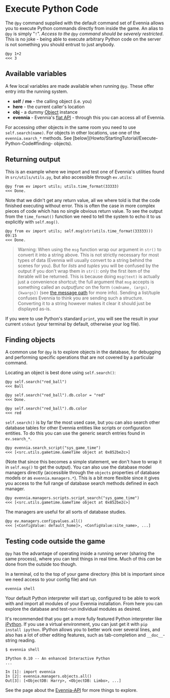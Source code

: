 # Execute Python Code


The `@py` command supplied with the default command set of Evennia allows you to execute Python
commands directly from inside the game.  An alias to `@py` is simply "`!`". *Access to the `@py`
command should be severely restricted*. This is no joke - being able to execute arbitrary Python
code on the server is not something you should entrust to just anybody.

    @py 1+2 
    <<< 3

## Available variables 

A few local variables are made available when running `@py`. These offer entry into the running
system.

- **self** / **me** - the calling object (i.e. you)
- **here** - the current caller's location
- **obj** - a dummy [Object](Component/Objects) instance
- **evennia** - Evennia's [flat API](Coding/Evennia-API) - through this you can access all of Evennia.

For accessing other objects in the same room you need to use `self.search(name)`. For objects in
other locations, use one of the `evennia.search_*` methods. See [below](Howto/StartingTutorial/Execute-Python-Code#finding-
objects).

## Returning output

This is an example where we import and test one of Evennia's utilities found in
`src/utils/utils.py`, but also accessible through `ev.utils`:

    @py from ev import utils; utils.time_format(33333)
    <<< Done.

Note that we didn't get any return value, all we where told is that the code finished executing
without error. This is often the case in more complex pieces of code which has no single obvious
return value.  To see the output from the `time_format()` function we need to tell the system to
echo it to us explicitly with `self.msg()`.

    @py from ev import utils; self.msg(str(utils.time_format(33333)))
    09:15
    <<< Done.

> Warning: When using the `msg` function wrap our argument in `str()` to convert it into a string
above. This is not strictly necessary for most types of data (Evennia will usually convert to a
string behind the scenes for you). But for *lists* and *tuples* you will be confused by the output
if you don't wrap them in `str()`: only the first item of the iterable will be returned. This is
because doing `msg(text)` is actually just a convenience shortcut; the full argument that `msg`
accepts is something called an *outputfunc* on the form `(cmdname, (args), {kwargs})` (see [the
message path](Messagepath) for more info). Sending a list/tuple confuses Evennia to think you are
sending such a structure. Converting it to a string however makes it clear it should just be
displayed as-is.

If you were to use Python's standard `print`, you will see the result in your current `stdout` (your
terminal by default, otherwise your log file).

## Finding objects

A common use for `@py` is to explore objects in the database, for debugging and performing specific
operations that are not covered by a particular command.

Locating an object is best done using `self.search()`:

    @py self.search("red_ball")
    <<< Ball 
    
    @py self.search("red_ball").db.color = "red"
    <<< Done. 
    
    @py self.search("red_ball").db.color
    <<< red

`self.search()` is by far the most used case, but you can also search other database tables for
other Evennia entities like scripts or configuration entities. To do this you can use the generic
search entries found in `ev.search_*`.

    @py evennia.search_script("sys_game_time")
    <<< [<src.utils.gametime.GameTime object at 0x852be2c>]

(Note that since this becomes a simple statement, we don't have to wrap it in `self.msg()` to get
the output). You can also use the database model managers directly (accessible through the `objects`
properties of database models or as `evennia.managers.*`). This is a bit more flexible since it
gives you access to the full range of database search methods defined in each manager.

    @py evennia.managers.scripts.script_search("sys_game_time")
    <<< [<src.utils.gametime.GameTime object at 0x852be2c>]

The managers are useful for all sorts of database studies.

    @py ev.managers.configvalues.all()
    <<< [<ConfigValue: default_home]>, <ConfigValue:site_name>, ...]

## Testing code outside the game

`@py` has the advantage of operating inside a running server (sharing the same process), where you
can test things in real time. Much of this *can* be done from the outside too though.

In a terminal, cd to the top of your game directory (this bit is important since we need access to
your config file) and run

    evennia shell

Your default Python interpreter will start up, configured to be able to work with and import all
modules of your Evennia installation. From here you can explore the database and test-run individual
modules as desired.

It's recommended that you get a more fully featured Python interpreter like
[iPython](http://ipython.scipy.org/moin/). If you use a virtual environment, you can just get it
with `pip install ipython`. IPython allows you to better work over several lines, and also has a lot
of other editing features, such as tab-completion and `__doc__`-string reading.

    $ evennia shell
    
    IPython 0.10 -- An enhanced Interactive Python
    ...
    
    In [1]: import evennia
    In [2]: evennia.managers.objects.all()
    Out[3]: [<ObjectDB: Harry>, <ObjectDB: Limbo>, ...]

See the page about the [Evennia-API](Coding/Evennia-API) for more things to explore. 